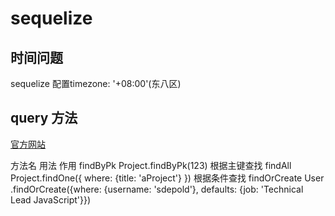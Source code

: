 # sequelize

## 时间问题
sequelize 配置timezone: '+08:00'(东八区)

## query 方法

[官方网站](https://sequelize.org/v5/manual/models-usage.html)

方法名  用法  作用
findByPk  Project.findByPk(123) 根据主键查找
findAll   Project.findOne({ where: {title: 'aProject'} })   根据条件查找
findOrCreate  User
  .findOrCreate({where: {username: 'sdepold'}, defaults: {job: 'Technical Lead JavaScript'}})